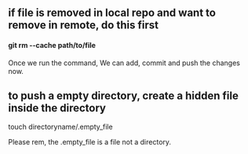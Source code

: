 ## if file is removed in local repo and want to remove in remote, do this first
#### git rm --cache path/to/file

Once we run the command, We can add, commit and push the changes now. 


## to push a empty directory, create a hidden file inside the directory
touch directoryname/.empty_file

Please rem, the .empty_file is a file not a directory. 

